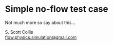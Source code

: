# Simple no-flow test case

Not much more so say about this...

S. Scott Collis\
flow.physics.simulation@gmail.com
